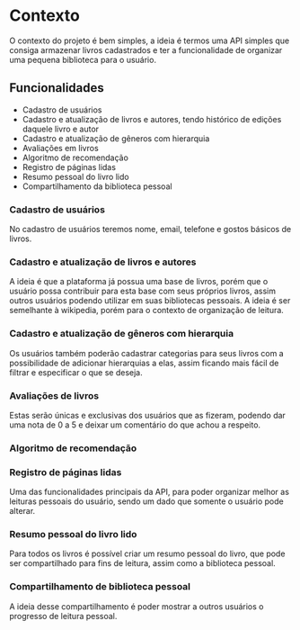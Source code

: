 # Contexto

O contexto do projeto é bem simples, a ideia é termos uma API simples que consiga armazenar livros cadastrados e ter a funcionalidade de organizar uma pequena biblioteca para o usuário.

## Funcionalidades

- Cadastro de usuários
- Cadastro e atualização de livros e autores, tendo histórico de edições daquele livro e autor
- Cadastro e atualização de gêneros com hierarquia
- Avaliações em livros
- Algoritmo de recomendação
- Registro de páginas lidas
- Resumo pessoal do livro lido
- Compartilhamento da biblioteca pessoal

### Cadastro de usuários

No cadastro de usuários teremos nome, email, telefone e gostos básicos de livros.

### Cadastro e atualização de livros e autores

A ideia é que a plataforma já possua uma base de livros, porém que o usuário possa contribuir para esta base com seus próprios livros, assim outros usuários podendo utilizar em suas bibliotecas pessoais. A ideia é ser semelhante à wikipedia, porém para o contexto de organização de leitura.

### Cadastro e atualização de gêneros com hierarquia

Os usuários também poderão cadastrar categorias para seus livros com a possibilidade de adicionar hierarquias a elas, assim ficando mais fácil de filtrar e especificar o que se deseja.

### Avaliações de livros

Estas serão únicas e exclusivas dos usuários que as fizeram, podendo dar uma nota de 0 a 5 e deixar um comentário do que achou a respeito.

### Algoritmo de recomendação

### Registro de páginas lidas

Uma das funcionalidades principais da API, para poder organizar melhor as leituras pessoais do usuário, sendo um dado que somente o usuário pode alterar.

### Resumo pessoal do livro lido

Para todos os livros é possível criar um resumo pessoal do livro, que pode ser compartilhado para fins de leitura, assim como a biblioteca pessoal.

### Compartilhamento de biblioteca pessoal

A ideia desse compartilhamento é poder mostrar a outros usuários o progresso de leitura pessoal.
